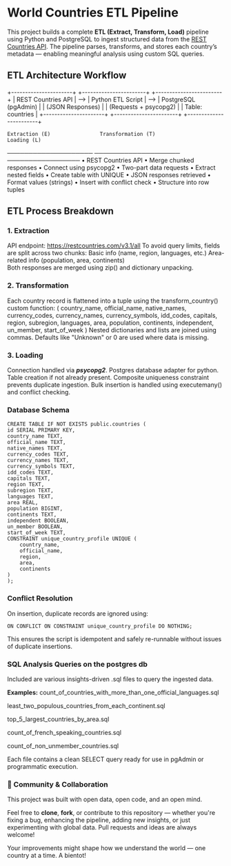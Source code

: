 # World Countries ETL Pipeline

This project builds a complete **ETL (Extract, Transform, Load)** pipeline using Python and PostgreSQL to ingest structured data from the [REST Countries API](https://restcountries.com). The pipeline parses, transforms, and stores each country’s metadata — enabling meaningful analysis using custom SQL queries.


## ETL Architecture Workflow

+----------------------+       +-----------------------+       +------------------------+
|   REST Countries API |  -->  | Python ETL Script     |  -->  | PostgreSQL (pgAdmin)   |
|   (JSON Responses)   |       | (Requests + psycopg2) |       |   Table: countries     |
+----------------------+       +-----------------------+       +------------------------+

    Extraction (E)                Transformation (T)                  Loading (L)    
────────────────────            ────────────────────                ─────────────────
• REST Countries API            • Merge chunked responses     • Connect using psycopg2 
• Two-part data requests        • Extract nested fields       • Create table with UNIQUE
• JSON responses retrieved      • Format values (strings)     • Insert with conflict check
                                • Structure into row tuples


## ETL Process Breakdown
### 1. Extraction
API endpoint: https://restcountries.com/v3.1/all
To avoid query limits, fields are split across two chunks:
    Basic info (name, region, languages, etc.)
    Area-related info (population, area, continents)  
Both responses are merged using zip() and dictionary unpacking.

### 2. Transformation
Each country record is flattened into a tuple using the transform_country() custom function:
    (
  country_name,
  official_name,
  native_names,
  currency_codes,
  currency_names,
  currency_symbols,
  idd_codes,
  capitals,
  region,
  subregion,
  languages,
  area,
  population,
  continents,
  independent,
  un_member,
  start_of_week
    )
Nested dictionaries and lists are joined using commas.
Defaults like "Unknown" or 0 are used where data is missing.

### 3. Loading
Connection handled via ***psycopg2***. Postgres database adapter for python.
Table creation if not already present.
Composite uniqueness constraint prevents duplicate ingestion.
Bulk insertion is handled using executemany() and conflict checking.

### Database Schema
    CREATE TABLE IF NOT EXISTS public.countries (
    id SERIAL PRIMARY KEY,
    country_name TEXT,
    official_name TEXT,
    native_names TEXT,
    currency_codes TEXT,
    currency_names TEXT,
    currency_symbols TEXT,
    idd_codes TEXT,
    capitals TEXT,
    region TEXT,
    subregion TEXT,
    languages TEXT,
    area REAL,
    population BIGINT,
    continents TEXT,
    independent BOOLEAN,
    un_member BOOLEAN,
    start_of_week TEXT,
    CONSTRAINT unique_country_profile UNIQUE (
        country_name,
        official_name,
        region,
        area,
        continents
    )
    );

### Conflict Resolution
On insertion, duplicate records are ignored using:

    ON CONFLICT ON CONSTRAINT unique_country_profile DO NOTHING;

This ensures the script is idempotent and safely re-runnable without issues of duplicate insertions.

### SQL Analysis Queries on the postgres db
Included are various insights-driven .sql files to query the ingested data.

**Examples:**
count_of_countries_with_more_than_one_official_languages.sql

least_two_populous_countries_from_each_continent.sql

top_5_largest_countries_by_area.sql

count_of_french_speaking_countries.sql

count_of_non_unmember_countries.sql

Each file contains a clean SELECT query ready for use in pgAdmin or programmatic execution.

### 🤝 Community & Collaboration

This project was built with open data, open code, and an open mind.

Feel free to **clone**, **fork**, or contribute to this repository — whether you're fixing a bug, enhancing the pipeline, adding new insights, or just experimenting with global data. Pull requests and ideas are always welcome!

Your improvements might shape how we understand the world — one country at a time.
A bientot!
